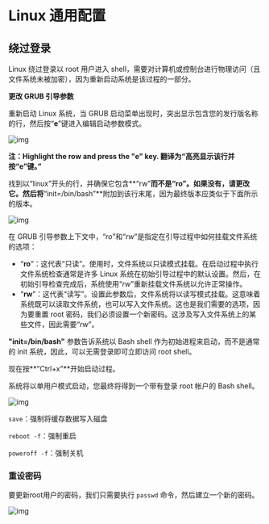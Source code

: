 # Linux 通用配置



## 绕过登录

Linux 绕过登录以 root 用户进入 shell，需要对计算机或控制台进行物理访问（且文件系统未被加密），因为重新启动系统是该过程的一部分。



**更改 GRUB 引导参数**

重新启动 Linux 系统，当 GRUB 启动菜单出现时，突出显示包含您的发行版名称的行，然后按“**e**”键进入编辑启动参数模式。

![img](./images/Linux%20%E9%80%9A%E7%94%A8%E9%85%8D%E7%BD%AE.assets/reset-root-password01.jpg)

**注：Highlight the row and press the "e" key. 翻译为“高亮显示该行并按“e”键。”**



找到以“linux”开头的行，并确保它包含**“rw”**而不是“ro”。如果没有，请更改它。然后将**“init=/bin/bash”**附加到该行末尾，因为最终版本应类似于下面所示的版本。

![img](./images/Linux%20%E9%80%9A%E7%94%A8%E9%85%8D%E7%BD%AE.assets/reset-root-password02.jpg)

在 GRUB 引导参数上下文中，“*ro*”和“*rw*”是指定在引导过程中如何挂载文件系统的选项：

- “**ro**”：这代表“只读”。使用时，文件系统以只读模式挂载。在启动过程中执行文件系统检查通常是许多 Linux 系统在初始引导过程中的默认设置。然后，在初始引导检查完成后，系统使用“*rw*”重新挂载文件系统以允许正常操作。
- “**rw**”：这代表“读写”。设置此参数后，文件系统将以读写模式挂载。这意味着系统既可以读取文件系统，也可以写入文件系统。这也是我们需要的选项，因为要重置 root 密码，我们必须设置一个新密码。这涉及写入文件系统上的某些文件，因此需要“*rw*”。



**"init=/bin/bash"** 参数告诉系统以 Bash shell 作为初始进程来启动，而不是通常的 init 系统，因此，可以无需登录即可立即访问 root shell。

现在按**”Ctrl+x”**开始启动过程。



系统将以单用户模式启动，您最终将得到一个带有登录 root 帐户的 Bash shell。

![img](./images/Linux%20%E9%80%9A%E7%94%A8%E9%85%8D%E7%BD%AE.assets/reset-root-password04.jpg)



`save`：强制将缓存数据写入磁盘

`reboot -f`：强制重启

`poweroff -f`：强制关机



### 重设密码

要更新root用户的密码，我们只需要执行 `passwd` 命令，然后建立一个新的密码。

![img](./images/Linux%20%E9%80%9A%E7%94%A8%E9%85%8D%E7%BD%AE.assets/reset-root-password05.jpg)



